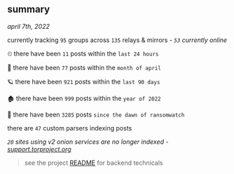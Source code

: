 
## summary
_april 7th, 2022_

currently tracking `95` groups across `135` relays & mirrors - _`53` currently online_

⏲ there have been `11` posts within the `last 24 hours`

🦈 there have been `77` posts within the `month of april`

🪐 there have been `921` posts within the `last 90 days`

🏚 there have been `999` posts within the `year of 2022`

🦕 there have been `3285` posts `since the dawn of ransomwatch`

there are `47` custom parsers indexing posts

_`20` sites using v2 onion services are no longer indexed - [support.torproject.org](https://support.torproject.org/onionservices/v2-deprecation/)_

> see the project [README](https://github.com/thetanz/ransomwatch#ransomwatch--) for backend technicals
